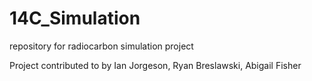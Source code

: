 # 14C_Simulation
repository for radiocarbon simulation project

Project contributed to by Ian Jorgeson, Ryan Breslawski, Abigail Fisher
